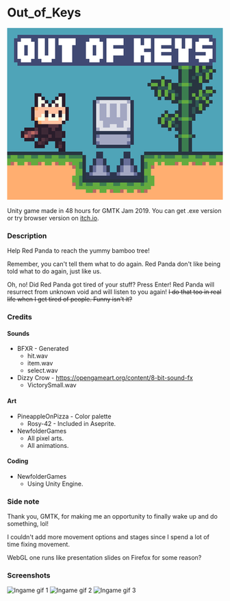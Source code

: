# Out_of_Keys

![Game Image](https://raw.githubusercontent.com/NewfolderGames/Out_of_Keys/master/Assets/Sprites/thumbnail.png)

Unity game made in 48 hours for GMTK Jam 2019. You can get .exe version or try browser version on [itch.io](https://newfoldergames.itch.io/out-of-keys).

### Description

Help Red Panda to reach the yummy bamboo tree!

Remember, you can't tell them what to do again. Red Panda don't like being told what to do again, just like us.

Oh, no! Did Red Panda got tired of your stuff? Press Enter! Red Panda will resurrect from unknown void and will listen to you again! ~~I do that too in real life when I get tired of people. Funny isn't it?~~

### Credits

#### Sounds

- BFXR - Generated
  - hit.wav
  - item.wav
  - select.wav
- Dizzy Crow - https://opengameart.org/content/8-bit-sound-fx
  - VictorySmall.wav

#### Art

- PineappleOnPizza - Color palette
  - Rosy-42 - Included in Aseprite.
- NewfolderGames
  - All pixel arts.
  - All animations.

#### Coding

- NewfolderGames
  - Using Unity Engine.

### Side note

Thank you, GMTK, for making me an opportunity to finally wake up and do something, lol!

I couldn't add more movement options and stages since I spend a lot of time fixing movement.

WebGL one runs like presentation slides on Firefox for some reason?

### Screenshots

![Ingame gif 1](https://img.itch.zone/aW1hZ2UvNDYxNTY0LzIzNTIyMzkuZ2lm/250x600/SceZ7j.gif)
![Ingame gif 2](https://img.itch.zone/aW1hZ2UvNDYxNTY0LzIzNTIyNDAuZ2lm/250x600/VeGNsH.gif)
![Ingame gif 3](https://img.itch.zone/aW1hZ2UvNDYxNTY0LzIzNTIyNDEuZ2lm/250x600/kkLZt3.gif)
